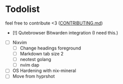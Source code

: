 # Todolist

feel free to contribute <3 ([CONTRIBUTING.md](CONTRIBUTING.md))

- [!] Qutebrowser Bitwarden integration (I need this.)

- [ ] Nixvim
  - [ ] Change headings foreground
  - [ ] Markdown tab size 2
  - [ ] neotest golang
  - [ ] nvim dap

- [ ] OS Hardening with nix-mineral
- [ ] Move from hyprshot
